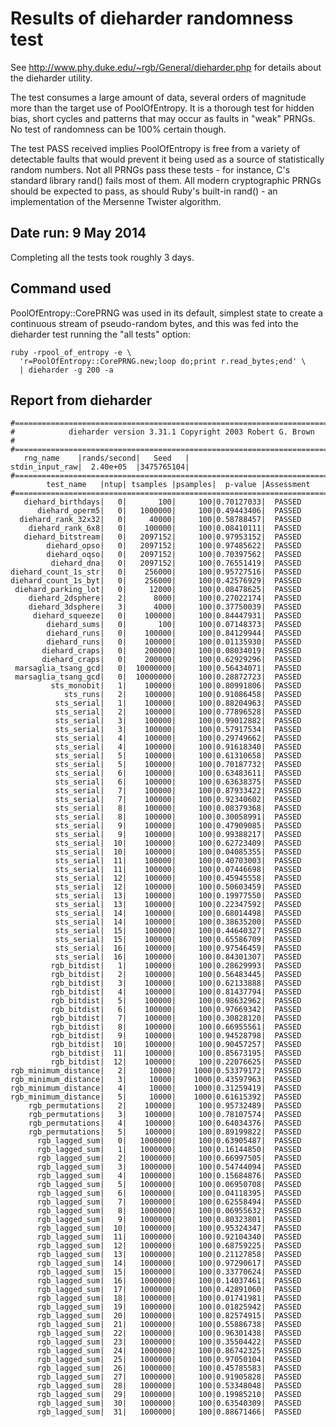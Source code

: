 # Results of dieharder randomness test

See http://www.phy.duke.edu/~rgb/General/dieharder.php for details about
the dieharder utility.

The test consumes a large amount of data, several orders of magnitude
more than the target use of PoolOfEntropy. It is a thorough test
for hidden bias, short cycles and patterns that may occur as faults
in "weak" PRNGs. No test of randomness can be 100% certain though.

The test PASS received implies PoolOfEntropy is free from a variety
of detectable faults that would prevent it being used as a source of
statistically random numbers. Not all PRNGs pass these tests -
for instance, C's standard library rand() fails most of them.
All modern cryptographic PRNGs should be expected to pass,
as should Ruby's built-in rand() - an implementation of the Mersenne
Twister algorithm.

## Date run: 9 May 2014

Completing all the tests took roughly 3 days.

## Command used

PoolOfEntropy::CorePRNG was used in its default, simplest state to
create a continuous stream of pseudo-random bytes, and this was
fed into the dieharder test running the "all tests" option:

    ruby -rpool_of_entropy -e \
      'r=PoolOfEntropy::CorePRNG.new;loop do;print r.read_bytes;end' \
      | dieharder -g 200 -a

## Report from dieharder

    #=============================================================================#
    #            dieharder version 3.31.1 Copyright 2003 Robert G. Brown          #
    #=============================================================================#
       rng_name    |rands/second|   Seed   |
    stdin_input_raw|  2.40e+05  |3475765104|
    #=============================================================================#
            test_name   |ntup| tsamples |psamples|  p-value |Assessment
    #=============================================================================#
       diehard_birthdays|   0|       100|     100|0.70127033|  PASSED
          diehard_operm5|   0|   1000000|     100|0.49443406|  PASSED
      diehard_rank_32x32|   0|     40000|     100|0.58788457|  PASSED
        diehard_rank_6x8|   0|    100000|     100|0.08410111|  PASSED
       diehard_bitstream|   0|   2097152|     100|0.97953152|  PASSED
            diehard_opso|   0|   2097152|     100|0.97485622|  PASSED
            diehard_oqso|   0|   2097152|     100|0.70397562|  PASSED
             diehard_dna|   0|   2097152|     100|0.76551419|  PASSED
    diehard_count_1s_str|   0|    256000|     100|0.95727516|  PASSED
    diehard_count_1s_byt|   0|    256000|     100|0.42576929|  PASSED
     diehard_parking_lot|   0|     12000|     100|0.08478625|  PASSED
        diehard_2dsphere|   2|      8000|     100|0.27022174|  PASSED
        diehard_3dsphere|   3|      4000|     100|0.37750039|  PASSED
         diehard_squeeze|   0|    100000|     100|0.84447931|  PASSED
            diehard_sums|   0|       100|     100|0.07148373|  PASSED
            diehard_runs|   0|    100000|     100|0.84129944|  PASSED
            diehard_runs|   0|    100000|     100|0.01135930|  PASSED
           diehard_craps|   0|    200000|     100|0.08034019|  PASSED
           diehard_craps|   0|    200000|     100|0.62929296|  PASSED
     marsaglia_tsang_gcd|   0|  10000000|     100|0.56434071|  PASSED
     marsaglia_tsang_gcd|   0|  10000000|     100|0.28872723|  PASSED
             sts_monobit|   1|    100000|     100|0.80991806|  PASSED
                sts_runs|   2|    100000|     100|0.91086458|  PASSED
              sts_serial|   1|    100000|     100|0.88204963|  PASSED
              sts_serial|   2|    100000|     100|0.77896528|  PASSED
              sts_serial|   3|    100000|     100|0.99012882|  PASSED
              sts_serial|   3|    100000|     100|0.57917534|  PASSED
              sts_serial|   4|    100000|     100|0.29749662|  PASSED
              sts_serial|   4|    100000|     100|0.91618340|  PASSED
              sts_serial|   5|    100000|     100|0.61310658|  PASSED
              sts_serial|   5|    100000|     100|0.70187732|  PASSED
              sts_serial|   6|    100000|     100|0.63483611|  PASSED
              sts_serial|   6|    100000|     100|0.63638375|  PASSED
              sts_serial|   7|    100000|     100|0.87933422|  PASSED
              sts_serial|   7|    100000|     100|0.92340602|  PASSED
              sts_serial|   8|    100000|     100|0.08379368|  PASSED
              sts_serial|   8|    100000|     100|0.30058991|  PASSED
              sts_serial|   9|    100000|     100|0.47909085|  PASSED
              sts_serial|   9|    100000|     100|0.99388217|  PASSED
              sts_serial|  10|    100000|     100|0.62723409|  PASSED
              sts_serial|  10|    100000|     100|0.04085355|  PASSED
              sts_serial|  11|    100000|     100|0.40703003|  PASSED
              sts_serial|  11|    100000|     100|0.07446698|  PASSED
              sts_serial|  12|    100000|     100|0.45945558|  PASSED
              sts_serial|  12|    100000|     100|0.50603459|  PASSED
              sts_serial|  13|    100000|     100|0.19977550|  PASSED
              sts_serial|  13|    100000|     100|0.22347592|  PASSED
              sts_serial|  14|    100000|     100|0.68014498|  PASSED
              sts_serial|  14|    100000|     100|0.38635200|  PASSED
              sts_serial|  15|    100000|     100|0.44640327|  PASSED
              sts_serial|  15|    100000|     100|0.65586709|  PASSED
              sts_serial|  16|    100000|     100|0.97546459|  PASSED
              sts_serial|  16|    100000|     100|0.84301307|  PASSED
             rgb_bitdist|   1|    100000|     100|0.28629993|  PASSED
             rgb_bitdist|   2|    100000|     100|0.56483445|  PASSED
             rgb_bitdist|   3|    100000|     100|0.62133888|  PASSED
             rgb_bitdist|   4|    100000|     100|0.81437794|  PASSED
             rgb_bitdist|   5|    100000|     100|0.98632962|  PASSED
             rgb_bitdist|   6|    100000|     100|0.97669342|  PASSED
             rgb_bitdist|   7|    100000|     100|0.30828120|  PASSED
             rgb_bitdist|   8|    100000|     100|0.66955561|  PASSED
             rgb_bitdist|   9|    100000|     100|0.94528798|  PASSED
             rgb_bitdist|  10|    100000|     100|0.90457257|  PASSED
             rgb_bitdist|  11|    100000|     100|0.85673195|  PASSED
             rgb_bitdist|  12|    100000|     100|0.22076625|  PASSED
    rgb_minimum_distance|   2|     10000|    1000|0.53379172|  PASSED
    rgb_minimum_distance|   3|     10000|    1000|0.43597963|  PASSED
    rgb_minimum_distance|   4|     10000|    1000|0.31259419|  PASSED
    rgb_minimum_distance|   5|     10000|    1000|0.61615392|  PASSED
        rgb_permutations|   2|    100000|     100|0.95732489|  PASSED
        rgb_permutations|   3|    100000|     100|0.78107574|  PASSED
        rgb_permutations|   4|    100000|     100|0.64034376|  PASSED
        rgb_permutations|   5|    100000|     100|0.89199822|  PASSED
          rgb_lagged_sum|   0|   1000000|     100|0.63905487|  PASSED
          rgb_lagged_sum|   1|   1000000|     100|0.16144850|  PASSED
          rgb_lagged_sum|   2|   1000000|     100|0.66997505|  PASSED
          rgb_lagged_sum|   3|   1000000|     100|0.54744094|  PASSED
          rgb_lagged_sum|   4|   1000000|     100|0.15684876|  PASSED
          rgb_lagged_sum|   5|   1000000|     100|0.06950708|  PASSED
          rgb_lagged_sum|   6|   1000000|     100|0.04118395|  PASSED
          rgb_lagged_sum|   7|   1000000|     100|0.62558494|  PASSED
          rgb_lagged_sum|   8|   1000000|     100|0.06955632|  PASSED
          rgb_lagged_sum|   9|   1000000|     100|0.80323801|  PASSED
          rgb_lagged_sum|  10|   1000000|     100|0.95324347|  PASSED
          rgb_lagged_sum|  11|   1000000|     100|0.92104340|  PASSED
          rgb_lagged_sum|  12|   1000000|     100|0.68759225|  PASSED
          rgb_lagged_sum|  13|   1000000|     100|0.21127858|  PASSED
          rgb_lagged_sum|  14|   1000000|     100|0.97290617|  PASSED
          rgb_lagged_sum|  15|   1000000|     100|0.33770624|  PASSED
          rgb_lagged_sum|  16|   1000000|     100|0.14037461|  PASSED
          rgb_lagged_sum|  17|   1000000|     100|0.42891060|  PASSED
          rgb_lagged_sum|  18|   1000000|     100|0.01741981|  PASSED
          rgb_lagged_sum|  19|   1000000|     100|0.01825942|  PASSED
          rgb_lagged_sum|  20|   1000000|     100|0.82574915|  PASSED
          rgb_lagged_sum|  21|   1000000|     100|0.55886738|  PASSED
          rgb_lagged_sum|  22|   1000000|     100|0.96301438|  PASSED
          rgb_lagged_sum|  23|   1000000|     100|0.35504422|  PASSED
          rgb_lagged_sum|  24|   1000000|     100|0.86742325|  PASSED
          rgb_lagged_sum|  25|   1000000|     100|0.97050104|  PASSED
          rgb_lagged_sum|  26|   1000000|     100|0.45785583|  PASSED
          rgb_lagged_sum|  27|   1000000|     100|0.91905828|  PASSED
          rgb_lagged_sum|  28|   1000000|     100|0.53348048|  PASSED
          rgb_lagged_sum|  29|   1000000|     100|0.19985210|  PASSED
          rgb_lagged_sum|  30|   1000000|     100|0.63540309|  PASSED
          rgb_lagged_sum|  31|   1000000|     100|0.88671466|  PASSED
